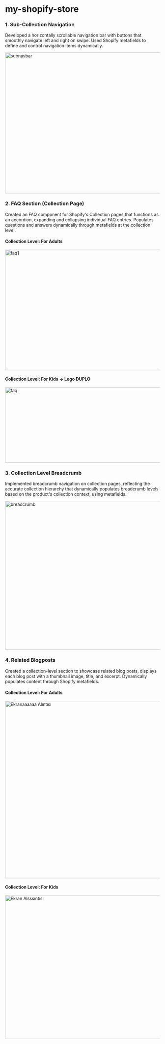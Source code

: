 # my-shopify-store

### 1. Sub-Collection Navigation
Developed a horizontally scrollable navigation bar with buttons that smoothly navigate left and right on swipe.
Used Shopify metafields to define and control navigation items dynamically. 

<img width="1019" height="456" alt="subnavbar" src="https://github.com/user-attachments/assets/f4929f46-ff6d-482e-aa54-6c84e07be916" />


### 2. FAQ Section (Collection Page)
Created an FAQ component for Shopify's Collection pages that functions as an accordion, expanding and collapsing individual FAQ entries.
Populates questions and answers dynamically through metafields at the collection level. 

 
#### Collection Level: For Adults 

<img width="1076" height="390" alt="faq1" src="https://github.com/user-attachments/assets/06075022-1e93-4a49-8784-c367e381e8e9" />


#### Collection Level: For Kids -> Lego DUPLO

<img width="1081" height="245" alt="faq" src="https://github.com/user-attachments/assets/df97e64d-0d3b-49f3-9e87-d8d3696e4c7f" />


### 3. Collection Level Breadcrumb
Implemented breadcrumb navigation on collection pages, reflecting the accurate collection hierarchy that dynamically populates breadcrumb levels based on the product's collection context, using metafields.

<img width="1093" height="482" alt="breadcrumb" src="https://github.com/user-attachments/assets/b53383e7-cf64-4e5e-a5f8-e1657ed63622" />

### 4. Related Blogposts
Created a collection-level section to showcase related blog posts, displays each blog post with a thumbnail image, title, and excerpt. Dynamically populates content through Shopify metafields.


#### Collection Level: For Adults 
<img width="1074" height="574" alt="Ekranaaaaaa Alıntısı" src="https://github.com/user-attachments/assets/54bfb2ec-62fd-4e4d-bbba-77e8697821f9" />


#### Collection Level: For Kids
<img width="1054" height="466" alt="Ekran Alsssıntısı" src="https://github.com/user-attachments/assets/67b6ca4d-f71a-4066-a1f9-c71d7087875d" />






